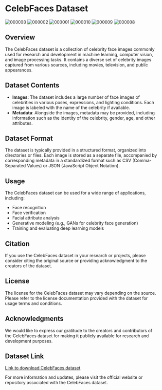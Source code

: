 # CelebFaces Dataset
![000003](https://github.com/Shiv162003/GAN-ARS-Div-B_Comparative-analysis/assets/120489897/1646296a-a60e-4c20-970a-148799f80962)
![000002](https://github.com/Shiv162003/GAN-ARS-Div-B_Comparative-analysis/assets/120489897/669003ea-e6e8-4f37-bdfe-d79a7e6f2ed8)
![000001](https://github.com/Shiv162003/GAN-ARS-Div-B_Comparative-analysis/assets/120489897/30fa3191-d4c4-4acf-beed-70c0e201eb50)
![000010](https://github.com/Shiv162003/GAN-ARS-Div-B_Comparative-analysis/assets/120489897/a91543e9-aaad-4c1e-9115-6e05631b93dd)
![000009](https://github.com/Shiv162003/GAN-ARS-Div-B_Comparative-analysis/assets/120489897/65e45cf8-a0b2-4178-88cd-9056862c6b0c)
![000008](https://github.com/Shiv162003/GAN-ARS-Div-B_Comparative-analysis/assets/120489897/33873198-8477-424b-a11b-40d92484b4b8)

## Overview
The CelebFaces dataset is a collection of celebrity face images commonly used for research and development in machine learning, computer vision, and image processing tasks. It contains a diverse set of celebrity images captured from various sources, including movies, television, and public appearances.

## Dataset Contents
- **Images**: The dataset includes a large number of face images of celebrities in various poses, expressions, and lighting conditions. Each image is labeled with the name of the celebrity if available.
- **Metadata**: Alongside the images, metadata may be provided, including information such as the identity of the celebrity, gender, age, and other attributes.

## Dataset Format
The dataset is typically provided in a structured format, organized into directories or files. Each image is stored as a separate file, accompanied by corresponding metadata in a standardized format such as CSV (Comma-Separated Values) or JSON (JavaScript Object Notation).

## Usage
The CelebFaces dataset can be used for a wide range of applications, including:
- Face recognition
- Face verification
- Facial attribute analysis
- Generative modeling (e.g., GANs for celebrity face generation)
- Training and evaluating deep learning models

## Citation
If you use the CelebFaces dataset in your research or projects, please consider citing the original source or providing acknowledgment to the creators of the dataset.

## License
The license for the CelebFaces dataset may vary depending on the source. Please refer to the license documentation provided with the dataset for usage terms and conditions.

## Acknowledgments
We would like to express our gratitude to the creators and contributors of the CelebFaces dataset for making it publicly available for research and development purposes.

## Dataset Link
[Link to download CelebFaces dataset](#)

For more information and updates, please visit the official website or repository associated with the CelebFaces dataset.
